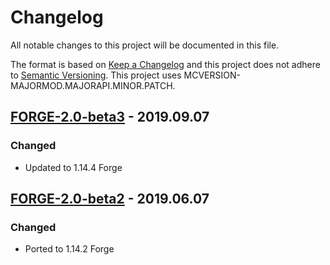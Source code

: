 # Changelog
All notable changes to this project will be documented in this file.

The format is based on [Keep a Changelog](http://keepachangelog.com/en/1.0.0/) and this project does not adhere to [Semantic Versioning](http://semver.org/spec/v2.0.0.html).
This project uses MCVERSION-MAJORMOD.MAJORAPI.MINOR.PATCH.

## [FORGE-2.0-beta3](https://github.com/TheIllusiveC4/CakeChomps/compare/ed2c35499418886c33f8fbdfb156af0001ceb285...master) - 2019.09.07
### Changed
- Updated to 1.14.4 Forge

## [FORGE-2.0-beta2](https://github.com/TheIllusiveC4/CakeChomps/compare/ed2c35499418886c33f8fbdfb156af0001ceb285...5b1a29a0bdbb5f03d8af9dbd84502e1d35c7d379) - 2019.06.07
### Changed
- Ported to 1.14.2 Forge